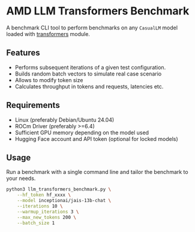 # AMD LLM Transformers Benchmark

A benchmark CLI tool to perform benchmarks on any `CasualLM` model loaded with [transformers](https://github.com/huggingface/transformers) module.

## Features
- Performs subsequent iterations of a given test configuration. 
- Builds random batch vectors to simulate real case scenario
- Allows to modify token size
- Calculates throughput in tokens and requests, latencies etc.

## Requirements

- Linux (preferably Debian/Ubuntu 24.04)
- ROCm Driver (preferably >=6.4)
- Sufficient GPU memory depending on the model used
- Hugging Face account and API token (optional for locked models)

## Usage

Run a benchmark with a single command line and tailor the benchmark to your needs.


```bash
python3 llm_transformers_benchmark.py \
    --hf_token hf_xxxx \
    --model inceptionai/jais-13b-chat \
    --iterations 10 \
    --warmup_iterations 3 \
    --max_new_tokens 200 \
    --batch_size 1
```